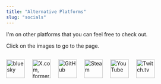```yaml
---
title: "Alternative Platforms"
slug: "socials"
---
```

I'm on other platforms that you can feel free to check out.

Click on the images to go to the page.
<div style="display: flex; gap: 20px;">
    <p><a href="https://bsky.app/profile/lulusillyyy.bsky.social"><img src="/images/bsky.svg" alt="bluesky" width=50 height=50></a></p>
    <p><a href="https://x.com/lulusillyyy"><img src="/images/x.svg" alt="X.com, formerly Twitter" width=50 height=50></a></p>
    <p><a href="https://github.com/lulusillyyy"><img src="/images/github.svg" alt="GitHub" width=50 height=50></a></p>
    <p><a href="https://steamcommunity.com/id/luluthaqt"><img src="/images/steam.svg" alt="Steam" width=50 height=50></a></p>
    <p><a href="https://www.youtube.com/@lulusillyyy"><img src="/images/youtube.svg" alt="YouTube" width=50 height=50></a></p>
    <p><a href="https://www.twitch.tv/lulusillyyy"><img src="/images/twitch.svg" alt="Twitch.tv" width=50 height=50></a></p>
</div>
